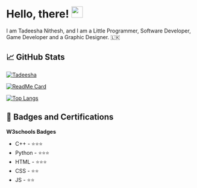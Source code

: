 



# Hello, there! <img src="https://raw.githubusercontent.com/MartinHeinz/MartinHeinz/master/wave.gif" width="30px"> 

I am Tadeesha Nithesh, and I am a Little Programmer, Software Developer, Game Developer and a Graphic Designer. 🇱🇰


## &#x1f4c8; GitHub Stats

[![Tadeesha](https://github-readme-stats.vercel.app/api?username=Tadeeshanithesh&show_icons=true&theme=tokyonight)](https://github.com/hasala2002)

[![ReadMe Card](https://github-readme-stats.vercel.app/api/pin/?username=Tadeeshanithesh&repo=my-portfolio&title_color=3174e7&text_color=37bc9c&icon_color=be90f2&bg_color=1d1f21)](https://github.com/Tadeeshanithesh/my-portfolio)

[![Top Langs](https://github-readme-stats.vercel.app/api/top-langs/?username=Tadeeshanithesh&layout=compact&hide_border=true&theme=tokyonight)](https://github.com/anuraghazra/github-readme-stats)  

##  📜  Badges and Certifications
**W3schools Badges**

- C++  - ⭐⭐⭐
- Python - ⭐⭐⭐
- HTML - ⭐⭐⭐
- CSS - ⭐⭐
- JS - ⭐⭐

